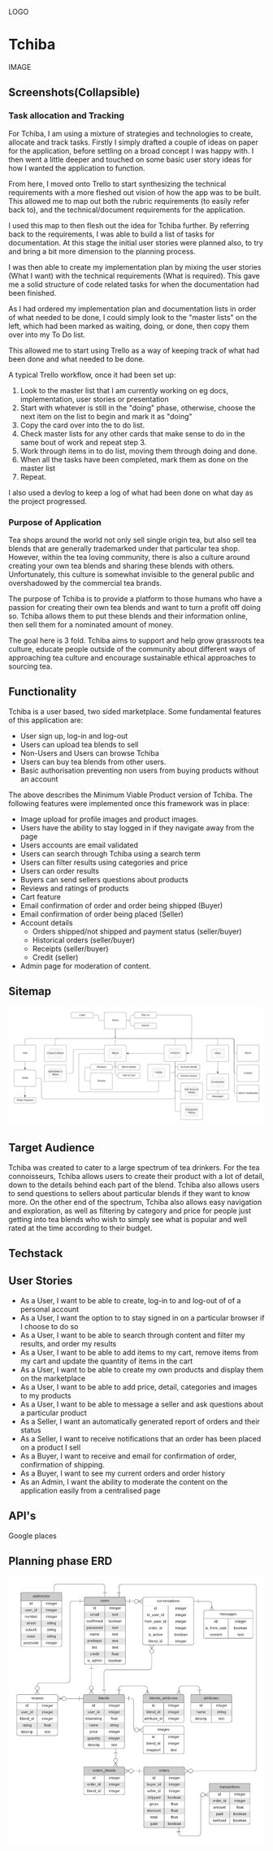 LOGO

# Tchiba

IMAGE

## Screenshots(Collapsible)

### Task allocation and Tracking

For Tchiba, I am using a mixture of strategies and technologies to create, allocate and track tasks. 
Firstly I simply drafted a couple of ideas on paper for the application, before settling on a broad concept I was happy with. I then went a little deeper and touched on some basic user story ideas for how I wanted the application to function.

From here, I moved onto Trello to start synthesizing the technical requirements with a more fleshed out vision of how the app was to be built. This allowed me to map out both the rubric requirements (to easily refer back to), and the technical/document requirements for the application. 

I used this map to then flesh out the idea for Tchiba further. By referring back to the requirements, I was able to build a list of tasks for documentation. At this stage the initial user stories were planned also, to try and bring a bit more dimension to the planning process.

I was then able to create my implementation plan by mixing the user stories (What I want) with the technical requirements (What is required). This gave me a solid structure of code related tasks for when the documentation had been finished. 

As I had ordered my implementation plan and documentation lists in order of what needed to be done, I could simply look to the "master lists" on the left, which had been marked as waiting, doing, or done, then copy them over into my To Do list. 

This allowed me to start using Trello as a way of keeping track of what had been done and what needed to be done.

A typical Trello workflow, once it had been set up:
 1.  Look to the master list that I am currently working on eg docs, implementation, user stories or presentation
 2.  Start with whatever is still in the "doing" phase, otherwise, choose the next item on the list to begin and mark it as "doing"
 3.  Copy the card over into the to do list. 
 4.  Check master lists for any other cards that make sense to do in the same bout of work and repeat step 3.
 5.  Work through items in to do list, moving them through doing and done.
 6.  When all the tasks have been completed, mark them as done on the master list
 7.  Repeat.

I also used a devlog to keep a log of what had been done on what day as the project progressed. 

### Purpose of Application

Tea shops around the world not only sell single origin tea, but also sell tea blends that are generally trademarked under that particular tea shop. 
However, within the tea loving community, there is also a culture around creating your own tea blends and sharing these blends with others. Unfortunately, this culture is somewhat invisible to the general public and overshadowed by the commercial tea brands. 

The purpose of Tchiba is to provide a platform to those humans who have a passion for creating their own tea blends and want to turn a profit off doing so. Tchiba allows them to put these blends and their information online, then sell them for a nominated amount of money.

The goal here is 3 fold. Tchiba aims to support and help grow grassroots tea culture, educate people outside of the community about different ways of approaching tea culture and encourage sustainable ethical approaches to sourcing tea.

## Functionality 

Tchiba is a user based, two sided marketplace. Some fundamental features of this application are:
*  User sign up, log-in and log-out
*  Users can upload tea blends to sell
*  Non-Users and Users can browse Tchiba
*  Users can buy tea blends from other users.
*  Basic authorisation preventing non users from buying products without an account

The above describes the Minimum Viable Product version of Tchiba. The following features were implemented once this framework was in place:
* Image upload for profile images and product images.
* Users have the ability to stay logged in if they navigate away from the page
* Users accounts are email validated
* Users can search through Tchiba using a search term
* Users can filter results using categories and price
* Users can order results
* Buyers can send sellers questions about products
* Reviews and ratings of products
* Cart feature
* Email confirmation of order and order being shipped (Buyer)
* Email confirmation of order being placed (Seller)
* Account details 
  * Orders shipped/not shipped and payment status (seller/buyer)
  * Historical orders (seller/buyer)
  * Receipts (seller/buyer)
  * Credit (seller)
* Admin page for moderation of content.

## Sitemap

![Tchiba Sitemap](docs/imgs/tchiba_site_map.png)

## Target Audience

Tchiba was created to cater to a large spectrum of tea drinkers. For the tea connoisseurs, Tchiba allows users to create their product with a lot of detail, down to the details behind each part of the blend. Tchiba also allows users to send questions to sellers about particular blends if they want to know more. On the other end of the spectrum, Tchiba also allows easy navigation and exploration, as well as filtering by category and price for people just getting into tea blends who wish to simply see what is popular and well rated at the time according to their budget.  

## Techstack


## User Stories

*  As a User, I want to be able to create, log-in to and log-out of of a personal account
*  As a User, I want the option to to stay signed in on a particular browser if I choose to do so
*  As a User, I want to be able to search through content and filter my results, and order my results
*  As a User, I want to be able to add items to my cart, remove items from my cart and update the quantity of items in the cart
*  As a User, I want to be able to create my own products and display them on the marketplace
*  As a User, I want to be able to add price, detail, categories and images to my products
*  As a User, I want to be able to message a seller and ask questions about a particular product
*  As a Seller, I want an automatically generated report of orders and their status
*  As a Seller, I want to receive notifications that an order has been placed on a product I sell
*  As a Buyer, I want to receive and email for confirmation of order, confirmation of shipping.
*  As a Buyer, I want to see my current orders and order history
*  As an Admin, I want the ability to moderate the content on the application easily from a centralised page

## API's

Google places

## Planning phase ERD

![Planned ERD](docs/imgs/tchiba_erd.png)